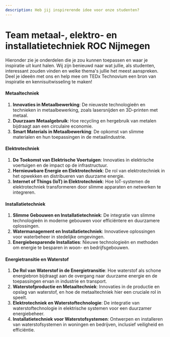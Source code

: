 ```yaml
---
description: Heb jij inspirerende idee voor onze studenten?
---
```


# Team metaal-, elektro- en installatietechniek ROC Nijmegen

Hieronder zie je onderdelen die je zou kunnen toepassen en waar je inspiratie uit kunt halen. Wij zijn benieuwd naar wat jullie, als studenten, interessant zouden vinden en welke thema's jullie het meest aanspreken. Deel je ideeën met ons en help mee om TEDx Technovium een bron van inspiratie en kennisuitwisseling te maken!

#### Metaaltechniek

1. **Innovaties in Metaalbewerking**: De nieuwste technologieën en technieken in metaalbewerking, zoals lasersnijden en 3D-printen met metaal.
2. **Duurzaam Metaalgebruik**: Hoe recycling en hergebruik van metalen bijdraagt aan een circulaire economie.
3. **Smart Materials in Metaalbewerking**: De opkomst van slimme materialen en hun toepassingen in de metaalindustrie.

#### Elektrotechniek

1. **De Toekomst van Elektrische Voertuigen**: Innovaties in elektrische voertuigen en de impact op de infrastructuur.
2. **Hernieuwbare Energie en Elektrotechniek**: De rol van elektrotechniek in het opwekken en distribueren van duurzame energie.
3. **Internet of Things (IoT) in Elektrotechniek**: Hoe IoT-systemen de elektrotechniek transformeren door slimme apparaten en netwerken te integreren.

#### Installatietechniek

1. **Slimme Gebouwen en Installatietechniek**: De integratie van slimme technologieën in moderne gebouwen voor efficiëntere en duurzamere oplossingen.
2. **Watermanagement en Installatietechniek**: Innovatieve oplossingen voor waterbeheer in stedelijke omgevingen.
3. **Energiebesparende Installaties**: Nieuwe technologieën en methoden om energie te besparen in woon- en bedrijfsgebouwen.

#### Energietransitie en Waterstof

1. **De Rol van Waterstof in de Energietransitie**: Hoe waterstof als schone energiebron bijdraagt aan de overgang naar duurzame energie en de toepassingen ervan in industrie en transport.
2. **Waterstofproductie en Metaaltechniek**: Innovaties in de productie en opslag van waterstof, en hoe de metaaltechniek hier een cruciale rol in speelt.
3. **Elektrotechniek en Waterstoftechnologie**: De integratie van waterstoftechnologie in elektrische systemen voor een duurzamer energiebeheer.
4. **Installatietechniek voor Waterstofsystemen**: Ontwerpen en installeren van waterstofsystemen in woningen en bedrijven, inclusief veiligheid en efficiëntie.
